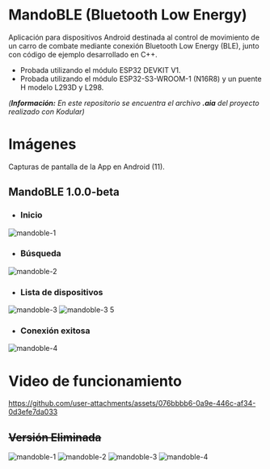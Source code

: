 # MandoBLE (Bluetooth Low Energy)
Aplicación para dispositivos Android destinada al control de movimiento de un carro de combate mediante conexión Bluetooth Low Energy (BLE), junto con código de ejemplo desarrollado en C++.

- Probada utilizando el módulo ESP32 DEVKIT V1.
- Probada utilizando el módulo ESP32-S3-WROOM-1 (N16R8) y un puente H modelo L293D y L298.

_(**Información:** En este repositorio se encuentra el archivo **.aia** del proyecto realizado con Kodular)_

# Imágenes
Capturas de pantalla de la App en Android (11).

## MandoBLE 1.0.0-beta

- ### Inicio

![mandoble-1](https://github.com/user-attachments/assets/7b64be3d-a007-4e24-b116-17840edee899)

- ### Búsqueda

![mandoble-2](https://github.com/user-attachments/assets/a67cc953-d26a-45b1-ac9b-5721d0268c2b)

- ### Lista de dispositivos

![mandoble-3](https://github.com/user-attachments/assets/75f41183-38e6-4ede-900d-17a7350dcc64)
![mandoble-3 5](https://github.com/user-attachments/assets/44737fc0-a4e4-48f0-968a-d66885d0b0e3)

- ### Conexión exitosa

![mandoble-4](https://github.com/user-attachments/assets/a903666f-595f-4b73-bb5b-d2239ca04ca4)

# Video de funcionamiento

https://github.com/user-attachments/assets/076bbbb6-0a9e-446c-af34-0d3efe7da033

## ~~Versión Eliminada~~

![mandoble-1](https://github.com/user-attachments/assets/e51c51b1-2c93-457a-b7eb-7b42e8412030)
![mandoble-2](https://github.com/user-attachments/assets/65843d20-ae86-45d3-952f-3280a40cd995)
![mandoble-3](https://github.com/user-attachments/assets/edd86063-f198-427f-93f8-f7728d7f171e)
![mandoble-4](https://github.com/user-attachments/assets/81311505-449c-4546-9fd2-c48ad9f2ca10)
